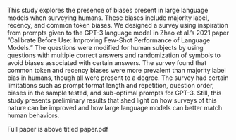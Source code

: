 This study explores the presence of biases present in large language models when surveying humans. These biases include majority label, recency, and common token biases. We designed a survey using inspiration from prompts given to the GPT-3 language model in Zhao et al.’s 2021 paper ”Calibrate Before Use: Improving Few-Shot Performance of Language Models.” The questions were modified for human subjects by using questions with multiple correct answers and randomization of symbols to avoid biases associated with certain answers. The survey found that common token and recency biases were more prevalent than majority label bias in humans, though all were present to a degree. The survey had certain limitations such as prompt format length and repetition, question order, biases in the sample tested, and sub-optimal prompts for GPT-3. Still, this study presents preliminary results that shed light on how surveys of this nature can be improved and how large language models can better match human behaviors.

Full paper is above titled paper.pdf
